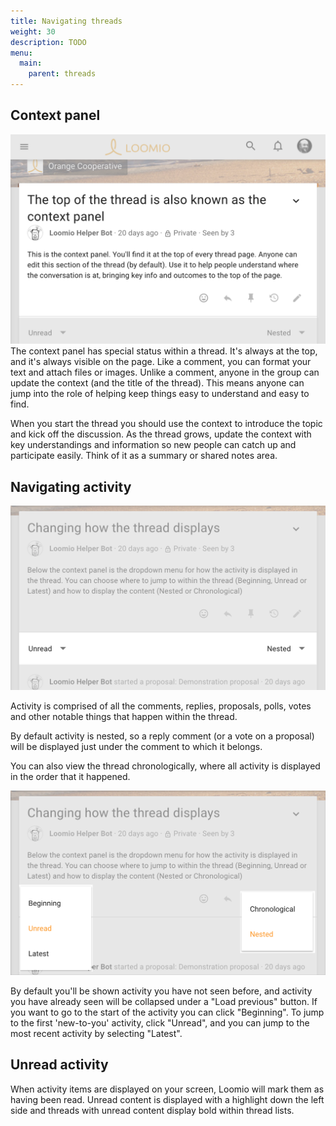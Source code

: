 ```yaml
---
title: Navigating threads
weight: 30
description: TODO
menu:
  main:
    parent: threads
---
```

## Context panel
![](context_panel.png)
The context panel has special status within a thread. It's always at the top, and it's always visible on the page. Like a comment, you can format your text and attach files or images. Unlike a comment, anyone in the group can update the context (and the title of the thread). This means anyone can jump into the role of helping keep things easy to understand and easy to find.

When you start the thread you should use the context to introduce the topic and kick off the discussion. As the thread grows, update the context with key understandings and information so new people can catch up and participate easily. Think of it as a summary or shared notes area.

## Navigating activity
![](thread_nav.png)

Activity is comprised of all the comments, replies, proposals, polls, votes and other notable things that happen within the thread.

By default activity is nested, so a reply comment (or a vote on a proposal) will be displayed just under the comment to which it belongs.

You can also view the thread chronologically, where all activity is displayed in the order that it happened.

![](thread_nav_open.png)

By default you'll be shown activity you have not seen before, and activity you have already seen will be collapsed under a "Load previous" button. If you want to go to the start of the activity you can click "Beginning". To jump to the first 'new-to-you' activity, click "Unread", and you can jump to the most recent activity by selecting "Latest".

## Unread activity
When activity items are displayed on your screen, Loomio will mark them as having been read. Unread content is displayed with a highlight down the left side and threads with unread content display bold within thread lists.
